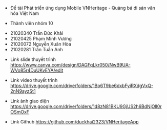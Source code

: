 - Đề tài Phát triển ứng dụng Mobile VNHeritage - Quảng bá di sản văn hóa Việt Nam

- Thành viên nhóm 10 
+ 21020340 Trần Đức Khải 
+ 21020425 Phạm Minh Vương 
+ 21020072 Nguyễn Xuân Hòa 
+ 21020281 Trần Tuần Anh

- Link slide thuyết trình
  https://www.canva.com/design/DAGFqLkr050/NwB9UA-WVo85r4DuUKvEYA/edit

- Link video thuyết trình
  https://drive.google.com/drive/folders/1Bo6T9be6dxbFyiRXdgVxQ-2nN9ayzSt1

- Link ảnh giao diện
  https://drive.google.com/drive/folders/1d8zN81BKU9GjUS2h6BdNjOll0rOSmOxF

- Link Github
  https://github.com/duckhai2323/VNHeritageApp



